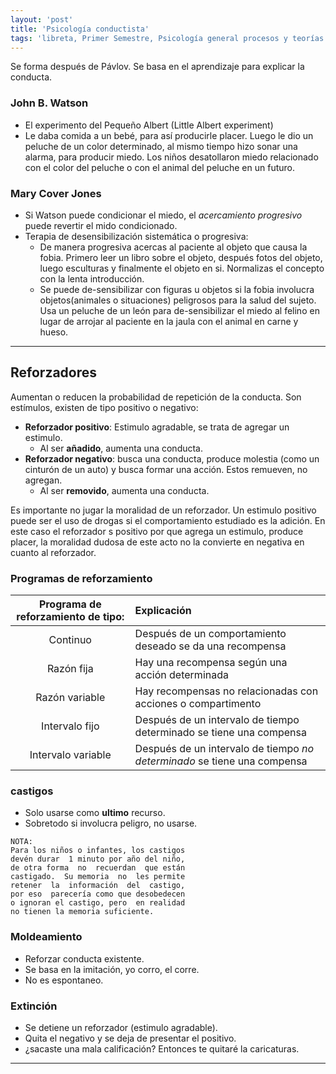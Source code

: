 ```yaml
---
layout: 'post'
title: 'Psicología conductista'
tags: 'libreta, Primer Semestre, Psicología general procesos y teorías'
---
```


Se forma después de Pávlov. Se basa en el aprendizaje para explicar la conducta.

### John B. Watson

* El experimento del Pequeño Albert (Little Albert experiment)
* Le daba comida a un bebé, para así producirle placer. Luego le dio un peluche de un color determinado, al mismo tiempo hizo sonar una alarma, para producir miedo. Los niños desatollaron miedo relacionado con el color del peluche o con el animal del peluche en un futuro. 

### Mary Cover Jones

* Si Watson puede condicionar el miedo, el *acercamiento progresivo* puede revertir el mido condicionado.
* Terapia de desensibilización sistemática o progresiva:
	* De manera progresiva acercas al paciente al objeto que causa la fobia. Primero leer un libro sobre el objeto, después fotos del objeto, luego esculturas y finalmente el objeto en si. Normalizas el concepto con la lenta introducción.  
	* Se puede de-sensibilizar con figuras u objetos si la fobia involucra objetos(animales o situaciones) peligrosos para la salud del sujeto. Usa un peluche de un león para de-sensibilizar el miedo al felino en lugar de arrojar al paciente en la jaula con el animal en carne y hueso.

---

## Reforzadores

Aumentan o reducen la probabilidad de repetición de la conducta. Son estímulos, existen de tipo positivo o negativo:

* **Reforzador positivo**: Estimulo agradable, se trata de agregar un estimulo.
	* Al ser **añadido**, aumenta una conducta.
* **Reforzador negativo**: busca una conducta, produce molestia (como un cinturón de un auto) y busca formar una acción. Estos remueven, no agregan.
	* Al ser **removido**, aumenta una conducta.

Es importante no jugar la moralidad de un reforzador. Un estimulo positivo puede ser el uso de drogas si el comportamiento estudiado es la adición. En este caso el reforzador s positivo por que agrega un estimulo, produce placer, la moralidad dudosa de este acto no la convierte en negativa en cuanto al reforzador.

### Programas de reforzamiento

| Programa de reforzamiento de tipo: | Explicación                                                              |
|:----------------------------------:|:-------------------------------------------------------------------------|
| Continuo                           | Después de un comportamiento deseado se da una recompensa                |
| Razón fija                         | Hay una recompensa según una acción determinada                          |
| Razón variable                     | Hay recompensas no relacionadas con acciones o compartimento             |
| Intervalo fijo                     | Después de un intervalo de tiempo determinado se tiene una compensa      |
| Intervalo variable                 | Después de un intervalo de tiempo *no determinado* se tiene una compensa |



### castigos

* Solo usarse como **ultimo** recurso.
* Sobretodo si involucra peligro, no usarse.

````
NOTA:
Para los niños o infantes, los castigos
devén durar  1 minuto por año del niño,
de otra forma  no  recuerdan  que están 
castigado.  Su memoria  no  les permite
retener  la  información  del  castigo, 
por eso  parecería como que desobedecen
o ignoran el castigo, pero  en realidad
no tienen la memoria suficiente.
````



### Moldeamiento

* Reforzar conducta existente.
* Se basa en la imitación, yo corro, el corre.
* No es espontaneo. 

### Extinción

* Se detiene un reforzador (estimulo agradable).
* Quita el negativo y se deja de presentar el positivo.
* ¿sacaste una mala calificación? Entonces te quitaré la caricaturas.

---




